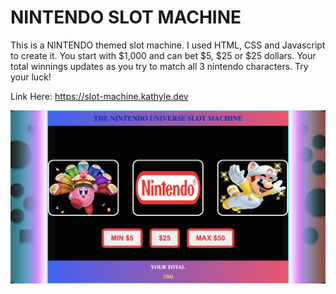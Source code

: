 # NINTENDO SLOT MACHINE

This is a NINTENDO themed slot machine.
I used HTML, CSS and Javascript to create it.
You start with $1,000 and can bet $5, $25 or $25 dollars. Your total winnings updates as you try to match all 3 nintendo characters. Try your luck!

Link Here: https://slot-machine.kathyle.dev

![Slot Machine Screenshot](/slotScreen.png)
